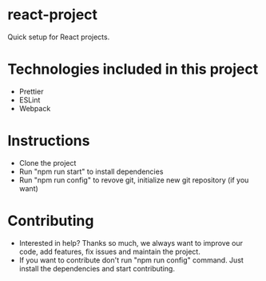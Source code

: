 # react-project

Quick setup for React projects.

# Technologies included in this project

- Prettier
- ESLint
- Webpack

# Instructions

- Clone the project
- Run "npm run start" to install dependencies
- Run "npm run config" to revove git, initialize new git repository (if you want)

# Contributing

- Interested in help? Thanks so much, we always want to improve our code, add features, fix issues and maintain the project.
- If you want to contribute don't run "npm run config" command. Just install the dependencies and start contributing.
